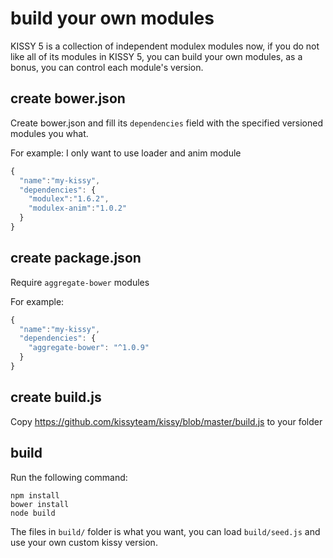 # build your own modules

KISSY 5 is a collection of independent modulex modules now, if you do not like all of its modules in KISSY 5,
you can build your own modules, as a bonus, you can control each module's version.

## create bower.json

Create bower.json and fill its `dependencies` field with the specified versioned modules you what.

For example: I only want to use loader and anim module

```javascript
{
  "name":"my-kissy",
  "dependencies": {
    "modulex":"1.6.2",
    "modulex-anim":"1.0.2"
  }
}
```

## create package.json

Require `aggregate-bower` modules

For example:

```javascript
{
  "name":"my-kissy",
  "dependencies": {
    "aggregate-bower": "^1.0.9"
  }
}
```

## create build.js

Copy https://github.com/kissyteam/kissy/blob/master/build.js to your folder

## build

Run the following command:

```
npm install
bower install
node build
```

The files in `build/` folder is what you want, you can load `build/seed.js` and use your own custom kissy version.
